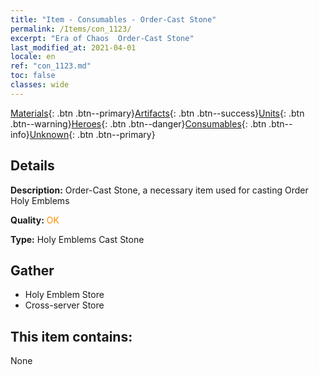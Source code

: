 ```yaml
---
title: "Item - Consumables - Order-Cast Stone"
permalink: /Items/con_1123/
excerpt: "Era of Chaos  Order-Cast Stone"
last_modified_at: 2021-04-01
locale: en
ref: "con_1123.md"
toc: false
classes: wide
---
```

 [Materials](/Items/){: .btn .btn--primary}[Artifacts](/Items/Artifacts/){: .btn .btn--success}[Units](/Items/Units/){: .btn .btn--warning}[Heroes](/Items/Heroes/){: .btn .btn--danger}[Consumables](/Items/Consumables/){: .btn .btn--info}[Unknown](/Items/Unknown/){: .btn .btn--primary}

## Details
 **Description:** Order-Cast Stone, a necessary item used for casting Order Holy Emblems

 **Quality:** <span style="color: #FF8C00">OK</span>

 **Type:** Holy Emblems Cast Stone

## Gather

*    Holy Emblem Store 
*    Cross-server Store 

## This item contains:

  None

